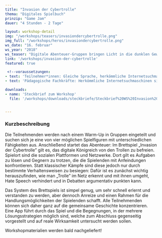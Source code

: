 ```yaml
---
title: "Invasion der Cybertrolle"
thema: "Digitales Spielbuch"
prinzip: "Game Jam"
dauer: "4 Stunden - 2 Tage"

layout: workshop-detail
img: "/workshops/teasers/invasiondercybertrolle.png"
img_full: "/workshops/heros/invasiondercybertrolle.png"
ws_date: "16. februar"
ws_year: "2018"
ws_teaser: "Digitale Abenteuer-Gruppen bringen Licht in die dunklen Gewölbe sozialer Plattformen. Gegen die dort lauernden Trolle helfen aber weder Schwerter noch Zauber, sondern nur gute Argumente und Redegeschick! "
link: '/workshops/invasion-der-cybertrolle'
featured: true

 <!--voraussetzungen:
- text: 'Teilnehmer*innen: Gleiche Sprache, herkömmliche Internetsuchmaschinen sind bekannt'
- text: 'Pädagogische Fachkräfte: Herkömmliche Internetsuchmaschinen sind bekannt, Interesse an Methoden zu Fake News'-->

downloads:
- name: 'Steckbrief zum Workshop'
  file: '/workshops/downloads/steckbriefe/Steckbrief%20WS%20Invasion%20der%20Cybertrolle.pdf'


---
```

<h3>Kurzbeschreibung</h3>
<p>
	Die Teilnehmenden werden nach einem Warm-Up in Gruppen eingeteilt und suchen sich je eine von vier möglichen Spielfiguren mit unterschiedlichen Fähigkeiten aus. Anschließend startet das Abenteuer: Im Brettspiel „Invasion der Cybertrolle” gilt es, das digitale Königreich von den Trollen zu befreien. Spielort sind die sozialen Plattformen und Netzwerke. Dort gilt es Aufgaben zu lösen und Gegnern zu trotzen, die die Spielenden mit Anfeindungen konfrontieren. Statt klassischer Kämpfe sind diese jedoch nur durch bestimmte Verhaltensweisen zu besiegen: Dafür ist es zunächst wichtig herauszufinden, wie man „Trolle” im Netz erkennt und mit ihnen umgeht, Hate Speech verhindert und in Debatten argumentativ punkten kann. 
</p>
<p>
	Das System des Brettspiels ist simpel genug, um sehr schnell erlernt und verstanden zu werden, aber dennoch Anreize und einen Rahmen für die Handlungsmöglichkeiten der Spielenden schafft. Alle Teilnehmenden können sich daher ganz auf die gemeinsame Geschichte konzentrieren. Eine App führt durch das Spiel und die Begegnungen, in der mehrere Lösungsstrategien möglich sind, welche zum Abschluss gegenseitig vorgestellt und auf reale Wirksamkeit untersucht werden sollen.
</p>
<p>
Workshopmaterialien werden bald nachgeliefert!
</p>







